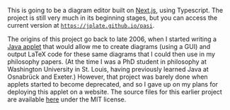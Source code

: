 This is going to be a diagram editor built on [Next.js](https://nextjs.org/), using Typescript. The project is still very much in its beginning stages, but you can access the current version at [`https://jplate.github.io/pasi`](https://jplate.github.io/pasi).

The origins of this project go back to late 2006, when I started writing a [Java applet](https://en.wikipedia.org/wiki/Java_applet) that would allow me to create diagrams (using a GUI) and output LaTeX code for these same diagrams that I could then use in my philosophy papers. (At the time I was a PhD student in philosophy at Washington University in St. Louis, having previously learned Java at Osnabrück and Exeter.) However, that project was barely done when applets started to become deprecated, and so I gave up on my plans for deploying this applet on a website. The source files for this earlier project are available [here](https://github.com/jplate/jPasi) under the MIT license.
